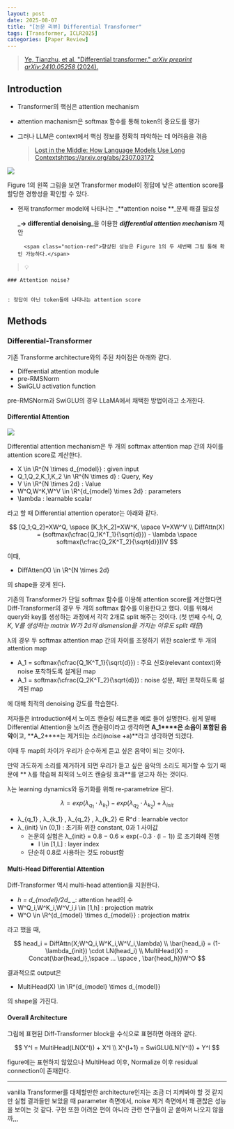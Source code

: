 ```yaml
---
layout: post
date: 2025-08-07
title: "[논문 리뷰] Differential Transformer"
tags: [Transformer, ICLR2025]
categories: [Paper Review]
---
```


> [Ye, Tianzhu, et al. "Differential transformer." ](https://arxiv.org/abs/2410.05258)[_arXiv preprint arXiv:2410.05258_](https://arxiv.org/abs/2410.05258)[ (2024).](https://arxiv.org/abs/2410.05258)



## Introduction

- Transformer의 핵심은 attention mechanism
- attention machanism은 softmax 함수를 통해 token의 중요도를 평가
- 그러나 LLM은 context에서 핵심 정보를 정확히 파악하는 데 어려움을 겪음

	> [Lost in the Middle: How Language Models Use Long Contextshttps://arxiv.org/abs/2307.03172](https://arxiv.org/abs/2307.03172)


![](https://prod-files-secure.s3.us-west-2.amazonaws.com/542b861c-36a8-4051-84e5-8804b6728dba/9083ea56-691a-4752-ae26-47f403431ac8/image.png?X-Amz-Algorithm=AWS4-HMAC-SHA256&X-Amz-Content-Sha256=UNSIGNED-PAYLOAD&X-Amz-Credential=ASIAZI2LB4667MKMPYSZ%2F20250913%2Fus-west-2%2Fs3%2Faws4_request&X-Amz-Date=20250913T150105Z&X-Amz-Expires=3600&X-Amz-Security-Token=IQoJb3JpZ2luX2VjEMz%2F%2F%2F%2F%2F%2F%2F%2F%2F%2FwEaCXVzLXdlc3QtMiJHMEUCID0kysgFwweHREA2CmY64VqIveDxjuSr2g4iiFM1hHdkAiEA7wxBm%2Bhx7CEXN7SB0JAfeyTDY6NC5CzIkOg%2FrhY5abYq%2FwMIRRAAGgw2Mzc0MjMxODM4MDUiDBNrKVpOc8ig3%2BLU8ircAxUpyco%2B%2BJ2ZOZKYC%2FZkrqwq%2F0fyBRJ6QsBtgGKAeESmSBSS4qXNN7QNa7JTrZPeOePHc2ObTu00UzEvIBK5HzBGy9k7XG4%2F7ShiMUT%2FSH2iLraecaC6rKAJBJC7uOVXJOTUN0MqZfzySFiuQzHw%2FPK4oOYJCxtdaBeeCDMVPyznSY0QzExpnVNnwliTkMzCft1pnDYPkd6UHggg15GenqBFot7U7WHNkq0mMdorqvv%2FT4pry%2B55OTamaEEKOHWoEWC7JiJXqjgkvDWJMYywzJ53mUei3%2FrsA8mVfHMuZgMhImEfwMKFur7C9UmKaU82pg%2F%2F6WTKdM%2BEyeOaxlEwuDOZ8GCvXDfTVVJRtVof0YsENFxCdMafAsxHfQL61uuw8G4ILVk2IJ8w7yHFFKFffzMRWZEtCP1sVnjcVSneYCFmDY%2BVrChWtIBynadDyI2o98Gqol3qNAYzLEYO3s1ZJRuQLLWH%2BYBY8KB9Ci2%2FtuRFf3WjZT6dNKyf5NZFEtcsXYf3bAtMp1KDz6esj1xKplE2z02Za00HUL%2BF8dq8Yix918Qjk3JHAe4KAgtOY6h%2FHmCbnh05gw6u03oCz8ZmieLCYU0oOtbrpkY5TuIAcJyVSwHAZARSGDaFUGmJMIa5lcYGOqUBcZNvKaMceelmDX3y7jjcP%2Bls3S3HhZ12fdrnjWn%2BYNrSgzbd0u7Lr4G1VobkoK7wVovtmZcSVoeF80KRItAstHIru%2BM8aq%2FTMCJFz1XPNUdjm%2BGmrgBUd%2FwiRVdbt3o7QAsYFarGxCtxtz2LOVMl6EQ6lGHdBJhLpj%2BcT5Lyntsv0JmxNuCI5r25rgsRy6Df5OHRdyPnKqfmk0BKg09y5UNZmCIt&X-Amz-Signature=097b49e66175fa2b6a3809174d6d947b7a2b3fb080e74d1097d898aa4fd5a979&X-Amz-SignedHeaders=host&x-amz-checksum-mode=ENABLED&x-id=GetObject)


Figure 1의 왼쪽 그림을 보면 Transformer model이 정답에 낮은 attention score를 할당한 경향성을 확인할 수 있다.

- 현재 transformer model에 나타나는 _**attention noise **_문제 해결 필요성

	_**→ differential denoising**_을 이용한 _**differential attention mechanism**_ 제안


		<span class="notion-red">향상된 성능은 Figure 1의 두 세번째 그림 통해 확인 가능하다.</span>


> 💡 


	### Attention noise?


	: 정답이 아닌 token들에 나타나는 attention score



## Methods



### Differential-Transformer


기존 Transforme architecture와의 주된 차이점은 아래와 같다.

- Differential attention module
- pre-RMSNorm
- SwiGLU activation function

pre-RMSNorm과 SwiGLU의 경우 LLaMA에서 채택한 방법이라고 소개한다.



#### Differential Attention


![](https://prod-files-secure.s3.us-west-2.amazonaws.com/542b861c-36a8-4051-84e5-8804b6728dba/116d70b2-1963-4810-9167-f4c7d8a06e8f/image.png?X-Amz-Algorithm=AWS4-HMAC-SHA256&X-Amz-Content-Sha256=UNSIGNED-PAYLOAD&X-Amz-Credential=ASIAZI2LB4667MKMPYSZ%2F20250913%2Fus-west-2%2Fs3%2Faws4_request&X-Amz-Date=20250913T150105Z&X-Amz-Expires=3600&X-Amz-Security-Token=IQoJb3JpZ2luX2VjEMz%2F%2F%2F%2F%2F%2F%2F%2F%2F%2FwEaCXVzLXdlc3QtMiJHMEUCID0kysgFwweHREA2CmY64VqIveDxjuSr2g4iiFM1hHdkAiEA7wxBm%2Bhx7CEXN7SB0JAfeyTDY6NC5CzIkOg%2FrhY5abYq%2FwMIRRAAGgw2Mzc0MjMxODM4MDUiDBNrKVpOc8ig3%2BLU8ircAxUpyco%2B%2BJ2ZOZKYC%2FZkrqwq%2F0fyBRJ6QsBtgGKAeESmSBSS4qXNN7QNa7JTrZPeOePHc2ObTu00UzEvIBK5HzBGy9k7XG4%2F7ShiMUT%2FSH2iLraecaC6rKAJBJC7uOVXJOTUN0MqZfzySFiuQzHw%2FPK4oOYJCxtdaBeeCDMVPyznSY0QzExpnVNnwliTkMzCft1pnDYPkd6UHggg15GenqBFot7U7WHNkq0mMdorqvv%2FT4pry%2B55OTamaEEKOHWoEWC7JiJXqjgkvDWJMYywzJ53mUei3%2FrsA8mVfHMuZgMhImEfwMKFur7C9UmKaU82pg%2F%2F6WTKdM%2BEyeOaxlEwuDOZ8GCvXDfTVVJRtVof0YsENFxCdMafAsxHfQL61uuw8G4ILVk2IJ8w7yHFFKFffzMRWZEtCP1sVnjcVSneYCFmDY%2BVrChWtIBynadDyI2o98Gqol3qNAYzLEYO3s1ZJRuQLLWH%2BYBY8KB9Ci2%2FtuRFf3WjZT6dNKyf5NZFEtcsXYf3bAtMp1KDz6esj1xKplE2z02Za00HUL%2BF8dq8Yix918Qjk3JHAe4KAgtOY6h%2FHmCbnh05gw6u03oCz8ZmieLCYU0oOtbrpkY5TuIAcJyVSwHAZARSGDaFUGmJMIa5lcYGOqUBcZNvKaMceelmDX3y7jjcP%2Bls3S3HhZ12fdrnjWn%2BYNrSgzbd0u7Lr4G1VobkoK7wVovtmZcSVoeF80KRItAstHIru%2BM8aq%2FTMCJFz1XPNUdjm%2BGmrgBUd%2FwiRVdbt3o7QAsYFarGxCtxtz2LOVMl6EQ6lGHdBJhLpj%2BcT5Lyntsv0JmxNuCI5r25rgsRy6Df5OHRdyPnKqfmk0BKg09y5UNZmCIt&X-Amz-Signature=d313db7ea2ded47b9c11b3e846b9228666a93085698abfcf0050247c137c2b9b&X-Amz-SignedHeaders=host&x-amz-checksum-mode=ENABLED&x-id=GetObject)


Differential attention mechanism은 두 개의 softmax attention map 간의 차이를 attention score로 계산한다.

- X \in \R^{N \times d\_{model}} : given input
- Q\_1,Q\_2,K\_1,K\_2 \in \R^{N \times d} : Query, Key
- V \in \R^{N \times 2d} : Value
- W^Q,W^K,W^V \in \R^{d\_{model} \times 2d} : parameters
- \lambda : learnable scalar

라고 할 때 Differential attention operator는 아래와 같다.


$$
[Q_1;Q_2]=XW^Q, \space [K_1;K_2]=XW^K, \space V=XW^V \\
DiffAttn(X) = (softmax(\cfrac{Q_1K^T_1}{\sqrt{d}}) - \lambda \space softmax(\cfrac{Q_2K^T_2}{\sqrt{d}}))V
$$


이때,

- DiffAtten(X) \in \R^{N \times 2d}

의 shape을 갖게 된다.


기존의 Transformer가 단일 softmax 함수를 이용해 attention score를 계산했다면 Diff-Transformer의 경우 두 개의 softmax 함수를 이용한다고 했다. 이를 위해서 query와 key를 생성하는 과정에서 각각 2개로 split 해주는 것이다. <span class="notion-red">(첫 번째 수식, </span><span class="notion-red">_Q, K, V를 생성하는 matrix W가 2d의 dismension을 가지는 이유도 split 때문_</span><span class="notion-red">)</span>


 λ의 경우 두 softmax attention map 간의 차이를 조정하기 위한 scaler로 두 개의 attention map

- A\_1 = softmax(\cfrac{Q\_1K^T\_1}{\sqrt{d}}) : 주요 신호(relevant context)와 noise 포착하도록 설계된 map
- A\_1 = softmax(\cfrac{Q\_2K^T\_2}{\sqrt{d}}) : noise 성분, 패턴 포착하도록 설계된 map 

에 대해 최적의 denoising 강도를 학습한다.


저자들은 introduction에서 노이즈 캔슬링 헤드폰을 예로 들어 설명한다. 쉽게 말해 Differential Attention을 노이즈 캔슬링이라고 생각하면 **A\_1****은 소음이 포함된 음악**이고, **A\_2****는 제거되는 소리(noise +a)**라고 생각하면 되겠다. 


이때 두 map의 차이가 우리가 순수하게 듣고 싶은 음악이 되는 것이다. 


만약 과도하게 소리를 제거하게 되면 우리가 듣고 싶은 음악의 소리도 제거할 수 있기 때문에 ** λ를 학습해 최적의 노이즈 캔슬링 효과**를 얻고자 하는 것이다.


λ는 learning dynamics와 동기화를 위해 re-parametrize 된다.


$$
\lambda = exp(\lambda_{q_1} \cdot \lambda_{k_1}) - exp(\lambda_{q_2} \cdot \lambda_{k_2}) + \lambda_{init}
$$

- λ\_{q\_1} , λ\_{k\_1} , λ\_{q\_2} , λ\_{k\_2} ∈ R^d : learnable vector
- λ\_{init} \in (0,1) : 초기화 위한 constant, 0과 1 사이값
	- 논문의 실험은 λ\_{init} = 0.8 − 0.6 × exp(−0.3 · (l − 1)) 로 초기화해 진행
		- l \in [1,L] : layer index
	- 단순히 0.8로 사용하는 것도 robust함


#### **Multi-Head Differential Attention**


Diff-Transformer 역시 multi-head attention을 지원한다.

- _h = d\_{model}/2d__ _: attention head의 수
- W^Q\_i,W^K\_i,W^V\_i,i \in [1,h] : projection matrix
- W^O \in \R^{d\_{model} \times d\_{model}} : projection matrix

라고 했을 때,


$$
head_i = DiffAttn(X;W^Q_i,W^K_i,W^V_i,\lambda) \\
\bar{head_i} = (1-\lambda_{init}) \cdot LN(head_i) \\
MultiHead(X) = Concat(\bar{head_i},\space ... \space , \bar{head_h})W^O
$$


결과적으로 output은

- MultiHead(X) \in \R^{d\_{model} \times d\_{model}}

의 shape을 가진다.



#### Overall Architecture


그림에 표현된 Diff-Transformer block을 수식으로 표현하면 아래와 같다.


$$
Y^l = MultiHead(LN(X^l)) + X^l \\
X^{l+1} = SwiGLU(LN(Y^l)) + Y^l
$$


figure에는 표현하지 않았으나 MultiHead 이후, Normalize 이후 residual connection이 존재한다.


---


vanilla Transformer를 대체할만한 architecture인지는 조금 더 지켜봐야 할 것 같지만 실험 결과들만 보았을 때 parameter 측면에서, noise 제거 측면에서 꽤 괜찮은 성능을 보이는 것 같다. 구현 또한 어려운 편이 아니라 관련 연구들이 곧 쏟아져 나오지 않을까,,,

